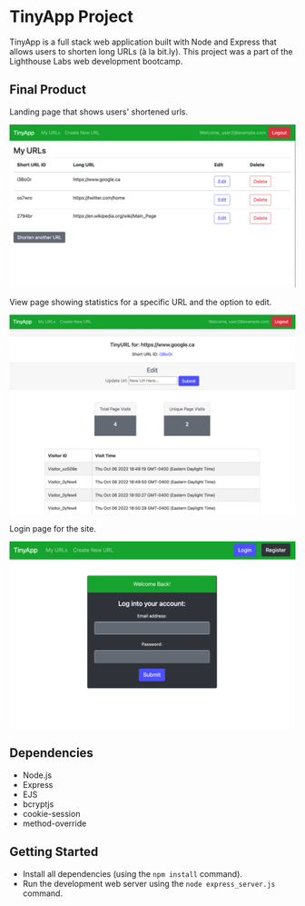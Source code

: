 # TinyApp Project

TinyApp is a full stack web application built with Node and Express that allows users to shorten long URLs (à la bit.ly). This project was a part of the Lighthouse Labs web development bootcamp.

## Final Product

Landing page that shows users' shortened urls.

!["Landing page"](https://github.com/jbuistjbuist/tinyapp/blob/main/docs/urls_page.png)

View page showing statistics for a specific URL and the option to edit.

!["Page for each URL which provides the option to edit the URL, and displays information about total and unique visits to the URL"](https://github.com/jbuistjbuist/tinyapp/blob/main/docs/urls_show_page.png)

Login page for the site.

!["Login form to access account"](https://github.com/jbuistjbuist/tinyapp/blob/main/docs/login_page.png)

## Dependencies

- Node.js
- Express
- EJS
- bcryptjs
- cookie-session
- method-override

## Getting Started

- Install all dependencies (using the `npm install` command).
- Run the development web server using the `node express_server.js` command.
